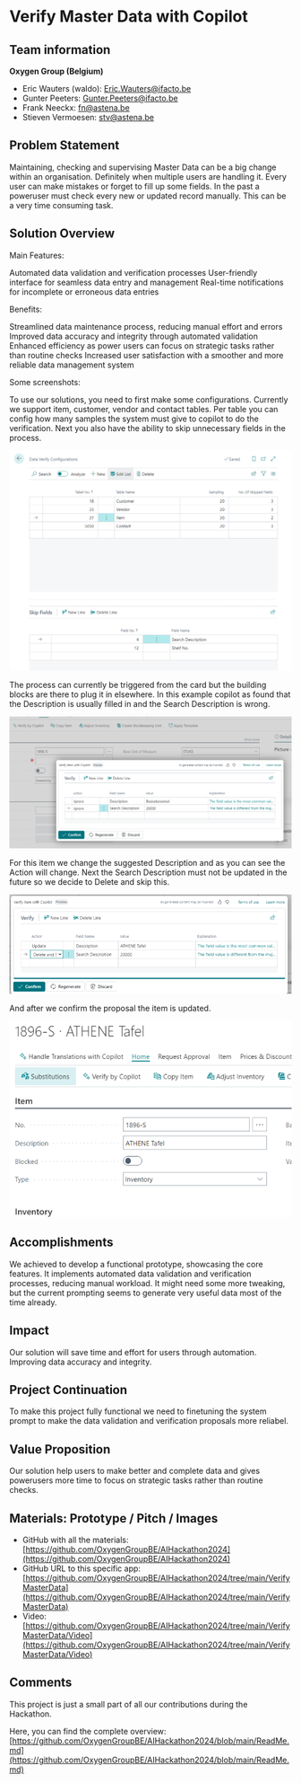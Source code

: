 # Verify Master Data with Copilot

## Team information  

**Oxygen Group (Belgium)**

- Eric Wauters (waldo): Eric.Wauters@ifacto.be
- Gunter Peeters: Gunter.Peeters@ifacto.be
- Frank Neeckx: fn@astena.be
- Stieven Vermoesen: stv@astena.be

## Problem Statement
Maintaining, checking and supervising Master Data can be a big change within an organisation. Definitely when multiple users are handling it.
Every user can make mistakes or forget to fill up some fields.
In the past a poweruser must check every new or updated record manually. This can be a very time consuming task.

## Solution Overview
Main Features:

Automated data validation and verification processes
User-friendly interface for seamless data entry and management
Real-time notifications for incomplete or erroneous data entries

Benefits:

Streamlined data maintenance process, reducing manual effort and errors
Improved data accuracy and integrity through automated validation
Enhanced efficiency as power users can focus on strategic tasks rather than routine checks
Increased user satisfaction with a smoother and more reliable data management system

Some screenshots:

To use our solutions, you need to first make some configurations. Currently we support item, customer, vendor and contact tables. Per table you can config how many samples the system must give to copilot to do the verification. Next you also have the ability to skip unnecessary fields in the process. 

![image-20240222230752664](../ReadMe.assets/image-20240222230752664.png)

The process can currently be triggered from the card but the building blocks are there to plug it in elsewhere. 
In this example copilot as found that the Description is usually filled in and the Search Description is wrong.

![image-20240222231236547](../ReadMe.assets/image-20240222231236547.png)

For this item we change the suggested Description and as you can see the Action will change. Next the Search Description must not be updated in the future so we decide to Delete and skip this.

![image-20240222231651847](../ReadMe.assets/image-20240222231651847.png)

And after we confirm the proposal the item is updated.

![image-20240222231749685](../ReadMe.assets/image-20240222231749685.png)

## Accomplishments
We achieved to develop a functional prototype, showcasing the core features. It implements automated data validation and verification processes, reducing manual workload. It might need some more tweaking, but the current prompting seems to generate very useful data most of the time already.

## Impact 
Our solution will save time and effort for users through automation.
Improving data accuracy and integrity.

## Project Continuation
To make this project fully functional we need to finetuning the system prompt to make the data validation and verification proposals more reliabel. 

## Value Proposition 
Our solution help users to make better and complete data and gives powerusers more time to focus on strategic tasks rather than routine checks. 

## Materials: Prototype / Pitch / Images 
- GitHub with all the materials: [https://github.com/OxygenGroupBE/AIHackathon2024](https://github.com/OxygenGroupBE/AIHackathon2024)
- GitHub URL to this specific app: [https://github.com/OxygenGroupBE/AIHackathon2024/tree/main/VerifyMasterData](https://github.com/OxygenGroupBE/AIHackathon2024/tree/main/VerifyMasterData)
- Video: [https://github.com/OxygenGroupBE/AIHackathon2024/tree/main/VerifyMasterData/Video](https://github.com/OxygenGroupBE/AIHackathon2024/tree/main/VerifyMasterData/Video)

## Comments
This project is just a small part of all our contributions during the Hackathon.  

Here, you can find the complete overview:  [https://github.com/OxygenGroupBE/AIHackathon2024/blob/main/ReadMe.md](https://github.com/OxygenGroupBE/AIHackathon2024/blob/main/ReadMe.md)